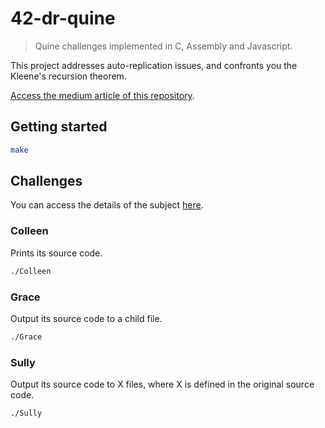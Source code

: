 # 42-dr-quine
> Quine challenges implemented in C, Assembly and Javascript.

This project addresses auto-replication issues, and confronts you the Kleene's recursion theorem.

[Access the medium article of this repository](https://medium.com/a-42-journey/build-your-own-quines-3dd117a89fdb).

## Getting started
```bash
make
```

## Challenges
You can access the details of the subject [here](./_subject.en.pdf).

### Colleen
Prints its source code.

```bash
./Colleen
```

### Grace
Output its source code to a child file.

```bash
./Grace
```

### Sully
Output its source code to X files, where X is defined in the original source code.

```bash
./Sully
```
